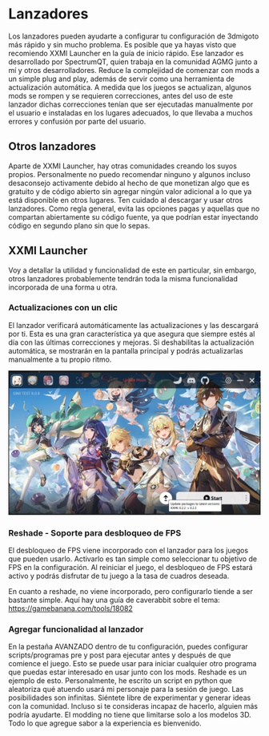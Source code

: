 # Lanzadores

Los lanzadores pueden ayudarte a configurar tu configuración de 3dmigoto más rápido y sin mucho problema. Es posible que ya hayas visto que recomiendo XXMI Launcher en la guía de inicio rápido. Ese lanzador es desarrollado por SpectrumQT, quien trabaja en la comunidad AGMG junto a mí y otros desarrolladores. Reduce la complejidad de comenzar con mods a un simple plug and play, además de servir como una herramienta de actualización automática. A medida que los juegos se actualizan, algunos mods se rompen y se requieren correcciones, antes del uso de este lanzador dichas correcciones tenían que ser ejecutadas manualmente por el usuario e instaladas en los lugares adecuados, lo que llevaba a muchos errores y confusión por parte del usuario.

## Otros lanzadores

Aparte de XXMI Launcher, hay otras comunidades creando los suyos propios. Personalmente no puedo recomendar ninguno y algunos incluso desaconsejo activamente debido al hecho de que monetizan algo que es gratuito y de código abierto sin agregar ningún valor adicional a lo que ya está disponible en otros lugares. Ten cuidado al descargar y usar otros lanzadores. Como regla general, evita las opciones pagas y aquellas que no compartan abiertamente su código fuente, ya que podrían estar inyectando código en segundo plano sin que lo sepas.

## XXMI Launcher

Voy a detallar la utilidad y funcionalidad de este en particular, sin embargo, otros lanzadores probablemente tendrán toda la misma funcionalidad incorporada de una forma u otra.

### Actualizaciones con un clic

El lanzador verificará automáticamente las actualizaciones y las descargará por ti. Esta es una gran característica ya que asegura que siempre estés al día con las últimas correcciones y mejoras. Si deshabilitas la actualización automática, se mostrarán en la pantalla principal y podrás actualizarlas manualmente a tu propio ritmo.

![updateready](./img/updateready.png)

### Reshade - Soporte para desbloqueo de FPS

El desbloqueo de FPS viene incorporado con el lanzador para los juegos que pueden usarlo. Activarlo es tan simple como seleccionar tu objetivo de FPS en la configuración. Al reiniciar el juego, el desbloqueo de FPS estará activo y podrás disfrutar de tu juego a la tasa de cuadros deseada.

En cuanto a reshade, no viene incorporado, pero configurarlo tiende a ser bastante simple.
Aquí hay una guía de caverabbit sobre el tema: <https://gamebanana.com/tools/18082>

### Agregar funcionalidad al lanzador

En la pestaña AVANZADO dentro de tu configuración, puedes configurar scripts/programas pre y post para ejecutar antes y después de que comience el juego. Esto se puede usar para iniciar cualquier otro programa que puedas estar interesado en usar junto con los mods. Reshade es un ejemplo de esto. Personalmente, he escrito un script en python que aleatoriza qué atuendo usará mi personaje para la sesión de juego. Las posibilidades son infinitas. Siéntete libre de experimentar y generar ideas con la comunidad. Incluso si te consideras incapaz de hacerlo, alguien más podría ayudarte. El modding no tiene que limitarse solo a los modelos 3D. Todo lo que agregue sabor a la experiencia es bienvenido.
